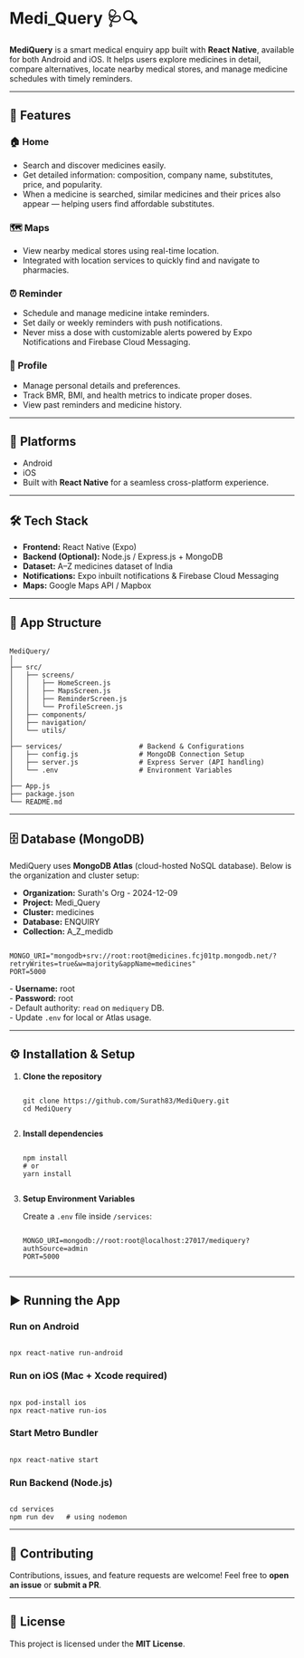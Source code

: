 <!DOCTYPE html>
<html lang="en">
<head>
  <meta charset="UTF-8">
  <meta name="viewport" content="width=device-width, initial-scale=1.0">
</head>
<body>

<h1>Medi_Query 🩺🔍</h1>
<p>
  <strong>MediQuery</strong> is a smart medical enquiry app built with <strong>React Native</strong>, available for both Android and iOS.
  It helps users explore medicines in detail, compare alternatives, locate nearby medical stores, and manage medicine schedules with timely reminders.
</p>

<hr>

<h2>🚀 Features</h2>

<h3>🏠 Home</h3>
<ul>
  <li>Search and discover medicines easily.</li>
  <li>Get detailed information: composition, company name, substitutes, price, and popularity.</li>
  <li>When a medicine is searched, similar medicines and their prices also appear — helping users find affordable substitutes.</li>
</ul>

<h3>🗺️ Maps</h3>
<ul>
  <li>View nearby medical stores using real-time location.</li>
  <li>Integrated with location services to quickly find and navigate to pharmacies.</li>
</ul>

<h3>⏰ Reminder</h3>
<ul>
  <li>Schedule and manage medicine intake reminders.</li>
  <li>Set daily or weekly reminders with push notifications.</li>
  <li>Never miss a dose with customizable alerts powered by Expo Notifications and Firebase Cloud Messaging.</li>
</ul>

<h3>👤 Profile</h3>
<ul>
  <li>Manage personal details and preferences.</li>
  <li>Track BMR, BMI, and health metrics to indicate proper doses.</li>
  <li>View past reminders and medicine history.</li>
</ul>

<hr>

<h2>📱 Platforms</h2>
<ul>
  <li>Android</li>
  <li>iOS</li>
  <li>Built with <strong>React Native</strong> for a seamless cross-platform experience.</li>
</ul>

<hr>

<h2>🛠️ Tech Stack</h2>
<ul>
  <li><strong>Frontend:</strong> React Native (Expo)</li>
  <li><strong>Backend (Optional):</strong> Node.js / Express.js + MongoDB</li>
  <li><strong>Dataset:</strong> A–Z medicines dataset of India</li>
  <li><strong>Notifications:</strong> Expo inbuilt notifications & Firebase Cloud Messaging</li>
  <li><strong>Maps:</strong> Google Maps API / Mapbox</li>
</ul>

<hr>

<h2>📸 App Structure</h2>
<pre><code>
MediQuery/
│
├── src/
│   ├── screens/
│   │   ├── HomeScreen.js
│   │   ├── MapsScreen.js
│   │   ├── ReminderScreen.js
│   │   └── ProfileScreen.js
│   ├── components/
│   ├── navigation/
│   └── utils/
│
├── services/                   # Backend & Configurations
│   ├── config.js               # MongoDB Connection Setup
│   ├── server.js               # Express Server (API handling)
│   └── .env                    # Environment Variables
│
├── App.js
├── package.json
└── README.md
</code></pre>

<hr>

<h2>🗄️ Database (MongoDB)</h2>
<p>
  MediQuery uses <strong>MongoDB Atlas</strong> (cloud-hosted NoSQL database).  
  Below is the organization and cluster setup:
</p>

<ul>
  <li><strong>Organization:</strong> Surath's Org - 2024-12-09</li>
  <li><strong>Project:</strong> Medi_Query</li>
  <li><strong>Cluster:</strong> medicines</li>
  <li><strong>Database:</strong> ENQUIRY</li>
  <li><strong>Collection:</strong> A_Z_medidb</li>
</ul>

<pre><code>
MONGO_URI="mongodb+srv://root:root@medicines.fcj01tp.mongodb.net/?retryWrites=true&w=majority&appName=medicines"
PORT=5000
</code></pre>

<p>
  - <strong>Username:</strong> root <br>
  - <strong>Password:</strong> root <br>
  - Default authority: <code>read</code> on <code>mediquery</code> DB. <br>
  - Update <code>.env</code> for local or Atlas usage.
</p>

<hr>

<h2>⚙️ Installation & Setup</h2>
<ol>
  <li>
    <strong>Clone the repository</strong>
    <pre><code>
git clone https://github.com/Surath83/MediQuery.git
cd MediQuery
    </code></pre>
  </li>
  <li>
    <strong>Install dependencies</strong>
    <pre><code>
npm install
# or
yarn install
    </code></pre>
  </li>
  <li>
    <strong>Setup Environment Variables</strong>
    <p>Create a <code>.env</code> file inside <code>/services</code>:</p>
    <pre><code>
MONGO_URI=mongodb://root:root@localhost:27017/mediquery?authSource=admin
PORT=5000
    </code></pre>
  </li>
</ol>

<hr>

<h2>▶️ Running the App</h2>

<h3>Run on Android</h3>
<pre><code>
npx react-native run-android
</code></pre>

<h3>Run on iOS (Mac + Xcode required)</h3>
<pre><code>
npx pod-install ios
npx react-native run-ios
</code></pre>

<h3>Start Metro Bundler</h3>
<pre><code>
npx react-native start
</code></pre>

<h3>Run Backend (Node.js)</h3>
<pre><code>
cd services
npm run dev   # using nodemon
</code></pre>

<hr>

<h2>🤝 Contributing</h2>
<p>
  Contributions, issues, and feature requests are welcome!  
  Feel free to <strong>open an issue</strong> or <strong>submit a PR</strong>.
</p>

<hr>

<h2>📄 License</h2>
<p>This project is licensed under the <strong>MIT License</strong>.</p>

</body>
</html>

